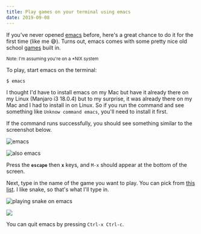 ```yaml
---
title: Play games on your terminal using emacs
date: 2019-09-08
---
```


If you've never opened [emacs](https://www.gnu.org/software/emacs/) before, here's a great chance to do it for the first time (like me 😅). Turns out, emacs comes with some pretty nice old school [games](https://www.emacswiki.org/emacs/CategoryGames) built in.

<small>Note: I'm assuming you're on a *NIX system</small>

To play, start emacs on the terminal:

```bash
$ emacs
```

I thought I'd have to install emacs on my Mac but have it already there on my Linux (Manjaro i3 18.0.4) but to my surprise, it was already there on my Mac and I had to install in on Linux. So if you run the command and see something like `Unknow command emacs`, you'll need to install it first.

If the command runs successfully, you should see something similar to the screenshot below.

![emacs](/images/emacs.png)

![also emacs](/images/emacs-gtk.png)

Press the **`escape`** then **`x`** keys, and `M-x` should appear at the bottom of the screen.

Next, type in the name of the game you want to play. You can pick from <a href="https://www.emacswiki.org/emacs/CategoryGames#toc1" target="_blank">this list</a>. I like snake, so that's what I'll type in.

![playing snake on emacs](/images/emacs-snake.png)

![](/images/emacs-snake2.png)

You can quit emacs by pressing `Ctrl-x Ctrl-c`.
